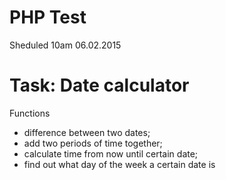 PHP Test
============================

Sheduled 10am 06.02.2015

Task: Date calculator
=============================
Functions

* difference between two dates;
* add two periods of time together;
* calculate time from now until certain date;
* find out what day of the week a certain date is




